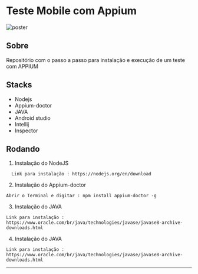# Teste Mobile com Appium


![poster](https://github.com/Eduh06/Eduh06.github.io/blob/master/APPIUM.png)

## Sobre

Repositório com o passo a passo para instalação e execução de um teste com APPIUM

## Stacks
- Nodejs
- Appium-doctor
- JAVA
- Android studio 
- Intellij 
- Inspector 

## Rodando

1. Instalação do NodeJS

```
  Link para instalação : https://nodejs.org/en/download
```

2. Instalação do Appium-doctor
```
Abrir o Terminal e digitar : npm install appium-doctor -g
```

3. Instalação do JAVA
```
Link para instalação : https://www.oracle.com/br/java/technologies/javase/javase8-archive-downloads.html
```

4. Instalação do JAVA
```
Link para instalação : https://www.oracle.com/br/java/technologies/javase/javase8-archive-downloads.html
```




<hr>


